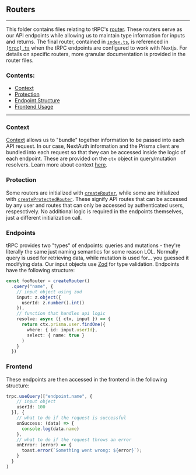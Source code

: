 ## Routers

---

This folder contains files relating to tRPC's [router](https://trpc.io/docs/v9/router). These routers serve as our API endpoints while allowing us to maintain type information for inputs and returns. The final router, contained in [`index.ts`](./index.ts), is referenced in [`[trpc].ts`](../../pages/api/trpc/%5Btrpc%5D.ts) when the tRPC endpoints are configured to work with Nextjs. For details on specific routers, more granular documentation is provided in the router files.

### Contents:

- [Context](#context)
- [Protection](#protection)
- [Endpoint Structure](#endpoints)
- [Frontend Usage](#frontend)

---

### Context

[Context](./context.ts) allows us to "bundle" together information to be passed into each API request. In our case, NextAuth information and the Prisma client are bundled into each request so that they can be accessed inside the logic of each endpoint. These are provided on the `ctx` object in query/mutation resolvers. Learn more about context [here](https://trpc.io/docs/v9/context).

### Protection

Some routers are initialized with [`createRouter`](./createRouter.ts), while some are initialized with [`createProtectedRouter`](./createProtectedRouter.ts). These signify API routes that can be accessed by any user and routes that can only be accessed by authenticated users, respesctively. No additional logic is required in the endpoints themselves, just a different initialization call.

### Endpoints

tRPC provides two "types" of endpoints: queries and mutations - they're literally the same just naming semantics for some reason LOL. Normally query is used for retrieving data, while mutation is used for... you guessed it modifying data. Our input objects use [Zod](https://zod.dev/) for type validation. Endpoints have the following structure:

```typescript
const fooRouter = createRouter()
  .query("name", {
    // input object using zod
    input: z.object({
      userId: z.number().int()
    }),
    // function that handles api logic
    resolve: async ({ ctx, input }) => {
      return ctx.prisma.user.findOne({
        where: { id: input.userId},
        select: { name: true }
      )
    }
  })
```

### Frontend

These endpoints are then accessed in the frontend in the following structure:


```typescript
trpc.useQuery(["endpoint.name", {
    // input object
    userId: 100
  }], {
    // what to do if the request is successful
    onSuccess: (data) => {
      console.log(data.name)
    },
    // what to do if the request throws an error
    onError: (error) => {
      toast.error(`Something went wrong: ${error}`);
    }
  }
)
```
